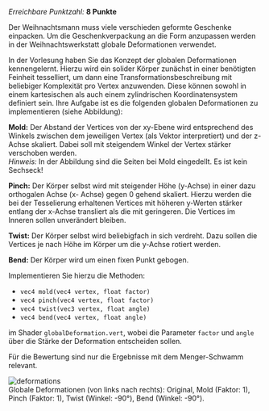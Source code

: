 *Erreichbare Punktzahl:* **8 Punkte**

Der Weihnachtsmann muss viele verschieden geformte Geschenke einpacken. Um die Geschenkverpackung an die Form anzupassen werden in der Weihnachtswerkstatt globale Deformationen verwendet.

In der Vorlesung haben Sie das Konzept der globalen Deformationen kennengelernt. Hierzu wird
ein solider Körper zunächst in einer benötigten Feinheit tesselliert, um dann eine Transformationsbeschreibung
mit beliebiger Komplexität pro Vertex anzuwenden. Diese können sowohl in einem kartesischen als auch einem zylindrischen Koordinatensystem definiert sein.
Ihre Aufgabe ist es die folgenden globalen Deformationen zu implementieren (siehe Abbildung):

**Mold:** Der Abstand der Vertices von der xy-Ebene wird entsprechend des Winkels zwischen dem
jeweiligen Vertex (als Vektor interpretiert) und der z-Achse skaliert. Dabei soll mit steigendem
Winkel der Vertex stärker verschoben werden.  
*Hinweis:* In der Abbildung sind die Seiten bei Mold eingedellt. Es ist kein Sechseck!

**Pinch:** Der Körper selbst wird mit steigender Höhe (y-Achse) in einer dazu orthogalen Achse (x-
Achse) gegen 0 gehend skaliert. Hierzu werden die bei der Tesselierung erhaltenen Vertices
mit höheren y-Werten stärker entlang der x-Achse transliert als die mit geringeren. Die Vertices im Inneren sollen unverändert bleiben.

**Twist:** Der Körper selbst wird beliebigfach in sich verdreht. Dazu sollen die Vertices je nach Höhe
im Körper um die y-Achse rotiert werden.

**Bend:** Der Körper wird um einen fixen Punkt gebogen.

Implementieren Sie hierzu die Methoden:
- `vec4 mold(vec4 vertex, float factor)`
- `vec4 pinch(vec4 vertex, float factor)`
- `vec4 twist(vec3 vertex, float angle)`
- `vec4 bend(vec4 vertex, float angle)`

im Shader `globalDeformation.vert`, wobei die Parameter `factor` und `angle` über die
Stärke der Deformation entscheiden sollen.

Für die Bewertung sind nur die Ergebnisse mit dem Menger-Schwamm relevant.

![deformations](img/exercises/practical/globalDeformation/img/globalDeformations.png)  
Globale Deformationen (von links nach rechts): Original, Mold (Faktor: 1), Pinch (Faktor: 1), Twist (Winkel: -90°), Bend (Winkel: -90°).
